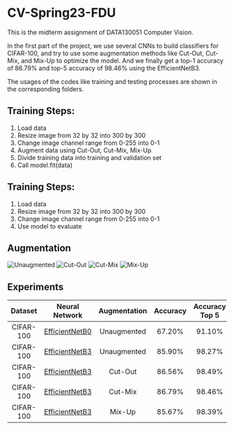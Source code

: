 # CV-Spring23-FDU

This is the midterm assignment of DATA130051 Computer Vision.

In the first part of the project, we use several CNNs to build classifiers for CIFAR-100, and try to use some augmentation methods like Cut-Out, Cut-Mix, and Mix-Up to optimize the model. And we finally get a top-1 accuracy of 86.79% and top-5 accuracy of 98.46% using the EfficientNetB3.

The usages of the codes like training and testing processes are shown in the corresponding folders.

## Training Steps:
1. Load data
2. Resize image from 32 by 32 into 300 by 300
3. Change image channel range from 0-255 into 0-1 
4. Augment data using Cut-Out, Cut-Mix, Mix-Up
5. Divide training data into training and validation set
6. Call model.fit(data)

## Training Steps:
1. Load data
2. Resize image from 32 by 32 into 300 by 300
3. Change image channel range from 0-255 into 0-1 
4. Use model to evaluate


## Augmentation

<img alt="Unaugmented" src="https://github.com/tianyue58/CV_a2_t1/assets/77108843/09189826-2fbd-4b62-ab08-f84092c68c23">

<img alt="Cut-Out" src="https://github.com/tianyue58/CV_a2_t1/assets/77108843/255b6c57-9ccf-4d38-b2b0-209de3509b90">

<img alt="Cut-Mix" src="https://github.com/tianyue58/CV_a2_t1/assets/77108843/7cf83562-e5f5-4336-ae6a-4d7e783774ce">

<img alt="Mix-Up" src="https://github.com/tianyue58/CV_a2_t1/assets/77108843/ffd419a8-5f90-490f-8aa2-080838122448">

## Experiments

|  Dataset  |                                            Neural Network                                            | Augmentation | Accuracy | Accuracy Top 5 |
| :-------: | :--------------------------------------------------------------------------------------------------: | :----------: | :------: | :------------: |
| CIFAR-100 | [EfficientNetB0](https://drive.google.com/file/d/1uS_0EVjXI0ZCxQuSfibPd6pwvLIbp3EY/view?usp=share_link) | Unaugmented | 67.20% | 91.10% |
| CIFAR-100 | [EfficientNetB3](https://drive.google.com/file/d/1kyYJPV74O5c28oNOzJwi0ioXJE08pDnJ/view?usp=sharing) | Unaugmented  |  85.90%  |     98.27%     |
| CIFAR-100 | [EfficientNetB3](https://drive.google.com/file/d/1hojlHrX3JBR-9PmjbOraSr3Y9bRUxEQ-/view?usp=sharing) |   Cut-Out    |  86.56%  |     98.49%     |
| CIFAR-100 | [EfficientNetB3](https://drive.google.com/file/d/1XOHuIf2jssOMsdj92GVowNfIkevv3q-R/view?usp=sharing) |   Cut-Mix    |  86.79%  |     98.46%     |
| CIFAR-100 | [EfficientNetB3](https://drive.google.com/file/d/1j6GNSwVcspLvAqAB1To2UxzuE_6FUVtE/view?usp=sharing) |    Mix-Up    |  85.67%  |     98.39%     |
